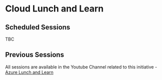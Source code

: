 # Cloud Lunch and Learn

## Scheduled Sessions

TBC

## Previous Sessions

All sessions are available in the Youtube Channel related to this initiative - <a href="https://bit.ly/2K1Rcag" target="_blank">Azure Lunch and Learn</a>
